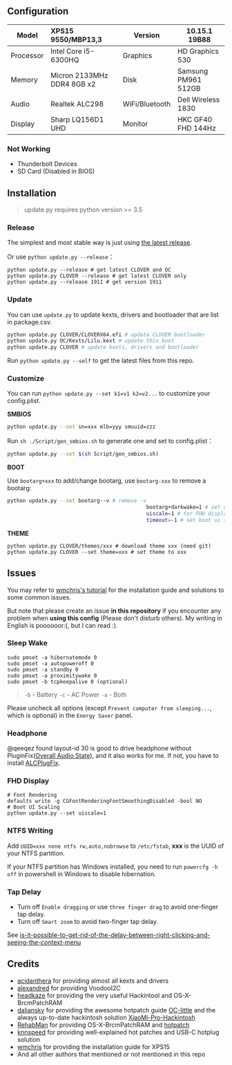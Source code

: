 ## Configuration

| Model     | XPS15 9550/MBP13,3         | Version        | 10.15.1 19B88       |
| --------- | :------------------------- | -------------- | ------------------- |
| Processor | Intel Core i5-6300HQ       | Graphics       | HD Graphics 530     |
| Memory    | Micron 2133MHz DDR4 8GB x2 | Disk           | Samsung PM961 512GB |
| Audio     | Realtek ALC298             | WiFi/Bluetooth | Dell Wireless 1830  |
| Display   | Sharp LQ156D1 UHD          | Monitor        | HKC GF40 FHD 144Hz  |

### Not Working 

- Thunderbolt Devices
- SD Card (Disabled in BIOS)

## Installation

> update.py requires python version >= 3.5

### Release

The simplest and most stable way is just using [the latest release](https://github.com/xxxzc/xps15-9550-macos/releases/latest).

Or use `python update.py --release`：

```shell
python update.py --release # get latest CLOVER and OC
python update.py CLOVER --release # get latest CLOVER only
python update.py --release 1911 # get version 1911
```

### Update

You can use `update.py` to update kexts, drivers and bootloader that are list in package.csv.

```sh
python update.py CLOVER/CLOVERX64.efi # update CLOVER bootloader
python update.py OC/Kexts/Lilu.kext # update this kext
python update.py CLOVER # update kexts, drivers and bootloader
```

Run `python update.py --self` to get the latest files from this repo.

### Customize

You can run `python update.py --set k1=v1 k2=v2...` to customize your config.plist.

**SMBIOS**

```sh
python update.py --set sn=xxx mlb=yyy smuuid=zzz
```

Run `sh ./Script/gen_smbios.sh` to generate one and set to config.plist：

```sh
python update.py --set $(sh Script/gen_smbios.sh)
```

**BOOT**

Use `bootarg+xxx` to add/change bootarg, use `bootarg-xxx` to remove a bootarg:

```sh
python update.py --set bootarg--v # remove -v
											 bootarg+darkwake=1 # set darkwake=1
											 uiscale=1 # for FHD display, default to 2(for UHD)
											 timeout=-1 # set boot ui timeout
```

**THEME**

```shell
python update.py CLOVER/themes/xxx # download theme xxx (need git)
python update.py CLOVER --set theme=xxx # set theme to xxx
```

## Issues

You may refer to [wmchris's tutorial](https://github.com/wmchris/DellXPS15-9550-OSX) for the installation guide and solutions to some common issues. 

But note that please create an issue **in this repository** if you encounter any problem when **using this config** (Please don't disturb others). My writing in English is poooooor:(, but I can read :).

### Sleep Wake

```shell
sudo pmset -a hibernatemode 0
sudo pmset -a autopoweroff 0
sudo pmset -a standby 0
sudo pmset -a proximitywake 0
sudo pmset -b tcpkeepalive 0 (optional)
```

> `-b` - Battery `-c` - AC Power `-a` - Both

Please uncheck all options (except `Prevent computer from sleeping...`, which is optional) in the `Energy Saver` panel.

### Headphone

@qeeqez found layout-id 30 is good to drive headphone without PluginFix([Overall Audio State](https://github.com/daliansky/XiaoMi-Pro/issues/96)), and it also works for me. If not, you have to install [ALCPlugFix](https://github.com/daliansky/XiaoMi-Pro-Hackintosh/tree/master/ALCPlugFix).

### FHD Display

```shell
# Font Rendering
defaults write -g CGFontRenderingFontSmoothingDisabled -bool NO
# Boot UI Scaling
python update.py --set uiscale=1
```

### NTFS Writing

Add `UUID=xxx none ntfs rw,auto,nobrowse` to `/etc/fstab`, **xxx** is the UUID of your NTFS partition. 

If your NTFS partition has Windows installed, you need to run `powercfg -h off`  in powershell in Windows to disable hibernation.

### Tap Delay

- Turn off `Enable dragging` or use `three finger drag` to avoid one-finger tap delay.
- Turn off `Smart zoom` to avoid two-finger tap delay.

See [is-it-possible-to-get-rid-of-the-delay-between-right-clicking-and-seeing-the-context-menu](https://apple.stackexchange.com/a/218181)

## Credits

- [acidanthera](https://github.com/acidanthera) for providing almost all kexts and drivers
- [alexandred](https://github.com/alexandred) for providing VoodooI2C
- [headkaze](https://github.com/headkaze) for providing the very useful Hackintool and OS-X-BrcmPatchRAM
- [daliansky](https://github.com/daliansky) for providing the awesome hotpatch guide [OC-little](https://github.com/daliansky/OC-little/) and the always up-to-date hackintosh solution [XiaoMi-Pro-Hackintosh](https://github.com/daliansky/XiaoMi-Pro-Hackintosh)
- [RehabMan](https://github.com/RehabMan) for providing OS-X-BrcmPatchRAM and [hotpatch](https://github.com/RehabMan/OS-X-Clover-Laptop-Config/tree/master/hotpatch)
- [knnspeed](https://www.tonymacx86.com/threads/guide-dell-xps-15-9560-4k-touch-1tb-ssd-32gb-ram-100-adobergb.224486) for providing well-explained hot patches and USB-C hotplug solution
- [wmchris](https://github.com/wmchris/DellXPS15-9550-OSX/tree/10.15) for providing the installation guide for XPS15
- And all other authors that mentioned or not mentioned in this repo